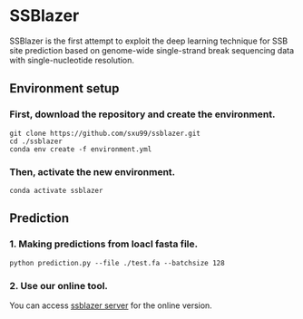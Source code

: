 # SSBlazer
SSBlazer is the first attempt to exploit the deep learning technique for SSB site prediction based on genome-wide single-strand break sequencing data with single-nucleotide resolution.

## Environment setup

### First, download the repository and create the environment.

```
git clone https://github.com/sxu99/ssblazer.git
cd ./ssblazer
conda env create -f environment.yml
```

### Then, activate the new environment.

```
conda activate ssblazer
```

## Prediction

### 1. Making predictions from loacl fasta file.

```
python prediction.py --file ./test.fa --batchsize 128
```

### 2. Use our online tool.

You can access [ssblazer server](https://proj.cse.cuhk.edu.hk/aihlab/ssblazer/) for the online version. 